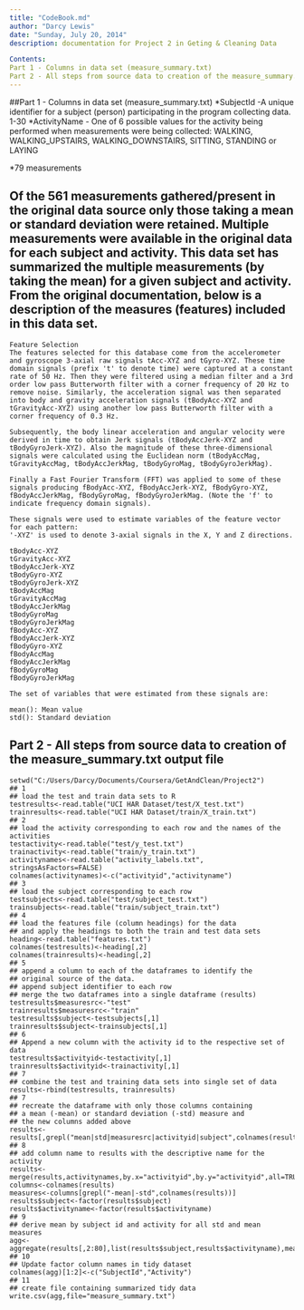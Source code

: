 ```yaml
---
title: "CodeBook.md"
author: "Darcy Lewis"
date: "Sunday, July 20, 2014"
description: documentation for Project 2 in Geting & Cleaning Data 

Contents: 
Part 1 - Columns in data set (measure_summary.txt)
Part 2 - All steps from source data to creation of the measure_summary.txt output file
---
```

##Part 1 - Columns in data set (measure_summary.txt)
*SubjectId -A unique identifier for a subject (person) participating in the program collecting data.  1-30
*ActivityName - One of 6 possible values for the activity being performed when measurements were being collected: WALKING, WALKING_UPSTAIRS, WALKING_DOWNSTAIRS, SITTING, STANDING or LAYING

*79 measurements

Of the 561 measurements gathered/present in the original data source only those taking a mean or standard deviation were retained.  Multiple measurements were available in the original data for each subject and activity.  This data set has summarized the multiple measurements (by taking the mean) for a given subject and activity.  From the original documentation, below is a description of the measures (features) included in this data set.
---
```{r}
Feature Selection 
The features selected for this database come from the accelerometer and gyroscope 3-axial raw signals tAcc-XYZ and tGyro-XYZ. These time domain signals (prefix 't' to denote time) were captured at a constant rate of 50 Hz. Then they were filtered using a median filter and a 3rd order low pass Butterworth filter with a corner frequency of 20 Hz to remove noise. Similarly, the acceleration signal was then separated into body and gravity acceleration signals (tBodyAcc-XYZ and tGravityAcc-XYZ) using another low pass Butterworth filter with a corner frequency of 0.3 Hz. 

Subsequently, the body linear acceleration and angular velocity were derived in time to obtain Jerk signals (tBodyAccJerk-XYZ and tBodyGyroJerk-XYZ). Also the magnitude of these three-dimensional signals were calculated using the Euclidean norm (tBodyAccMag, tGravityAccMag, tBodyAccJerkMag, tBodyGyroMag, tBodyGyroJerkMag). 

Finally a Fast Fourier Transform (FFT) was applied to some of these signals producing fBodyAcc-XYZ, fBodyAccJerk-XYZ, fBodyGyro-XYZ, fBodyAccJerkMag, fBodyGyroMag, fBodyGyroJerkMag. (Note the 'f' to indicate frequency domain signals). 

These signals were used to estimate variables of the feature vector for each pattern:  
'-XYZ' is used to denote 3-axial signals in the X, Y and Z directions.

tBodyAcc-XYZ
tGravityAcc-XYZ
tBodyAccJerk-XYZ
tBodyGyro-XYZ
tBodyGyroJerk-XYZ
tBodyAccMag
tGravityAccMag
tBodyAccJerkMag
tBodyGyroMag
tBodyGyroJerkMag
fBodyAcc-XYZ
fBodyAccJerk-XYZ
fBodyGyro-XYZ
fBodyAccMag
fBodyAccJerkMag
fBodyGyroMag
fBodyGyroJerkMag

The set of variables that were estimated from these signals are: 

mean(): Mean value
std(): Standard deviation
```
Part 2 - All steps from source data to creation of the measure_summary.txt output file
---
```{r}
setwd("C:/Users/Darcy/Documents/Coursera/GetAndClean/Project2")
## 1
## load the test and train data sets to R
testresults<-read.table("UCI HAR Dataset/test/X_test.txt")
trainresults<-read.table("UCI HAR Dataset/train/X_train.txt")
## 2
## load the activity corresponding to each row and the names of the activities
testactivity<-read.table("test/y_test.txt")
trainactivity<-read.table("train/y_train.txt")
activitynames<-read.table("activity_labels.txt", stringsAsFactors=FALSE)
colnames(activitynames)<-c("activityid","activityname")
## 3
## load the subject corresponding to each row 
testsubjects<-read.table("test/subject_test.txt")
trainsubjects<-read.table("train/subject_train.txt")
## 4
## load the features file (column headings) for the data
## and apply the headings to both the train and test data sets
heading<-read.table("features.txt")
colnames(testresults)<-heading[,2]
colnames(trainresults)<-heading[,2]
## 5
## append a column to each of the dataframes to identify the 
## original source of the data.
## append subject identifier to each row
## merge the two dataframes into a single dataframe (results) 
testresults$measuresrc<-"test"
trainresults$measuresrc<-"train"
testresults$subject<-testsubjects[,1]
trainresults$subject<-trainsubjects[,1]
## 6
## Append a new column with the activity id to the respective set of data
testresults$activityid<-testactivity[,1]
trainresults$activityid<-trainactivity[,1]
## 7
## combine the test and training data sets into single set of data
results<-rbind(testresults, trainresults)
## 7
## recreate the dataframe with only those columns containing
## a mean (-mean) or standard deviation (-std) measure and
## the new columns added above
results<-results[,grepl("mean|std|measuresrc|activityid|subject",colnames(results))]
## 8
## add column name to results with the descriptive name for the activity
results<-merge(results,activitynames,by.x="activityid",by.y="activityid",all=TRUE)
columns<-colnames(results)
measures<-columns[grepl("-mean|-std",colnames(results))]
results$subject<-factor(results$subject)
results$activityname<-factor(results$activityname)
## 9
## derive mean by subject id and activity for all std and mean measures
agg<-aggregate(results[,2:80],list(results$subject,results$activityname),mean)
## 10
## Update factor column names in tidy dataset
colnames(agg)[1:2]<-c("SubjectId","Activity")
## 11
## create file containing summarized tidy data
write.csv(agg,file="measure_summary.txt")
```
